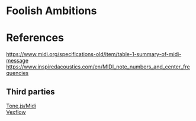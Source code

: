 # Foolish Ambitions

# References

https://www.midi.org/specifications-old/item/table-1-summary-of-midi-message  
https://www.inspiredacoustics.com/en/MIDI_note_numbers_and_center_frequencies

## Third parties

[Tone.js/Midi](https://github.com/Tonejs/Midi)  
[Vexflow](https://github.com/vexflow/vexflow)  
